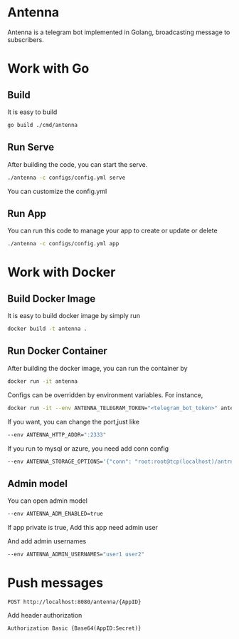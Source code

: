 # Antenna
Antenna is a telegram bot implemented in Golang, broadcasting message to subscribers.

# Work with Go
## Build
It is easy to build
```bash
go build ./cmd/antenna
```

## Run Serve
After building the code, you can start the serve.
```bash
./antenna -c configs/config.yml serve
```
You can customize the config.yml

## Run App
You can run this code to manage your app to create or update or delete
```bash
./antenna -c configs/config.yml app
```

# Work with Docker
## Build Docker Image
It is easy to build docker image by simply run
```bash
docker build -t antenna .
```

## Run Docker Container
After building the docker image, you can run the container by
```bash
docker run -it antenna
```
Configs can be overridden by environment variables. For instance,
```bash
docker run -it --env ANTENNA_TELEGRAM_TOKEN="<telegram_bot_token>" antenna
```

If you want, you can change the port,just like
```bash
--env ANTENNA_HTTP_ADDR=":2333"
```

If you run to mysql or azure, you need add conn config
```bash
--env ANTENNA_STORAGE_OPTIONS='{"conn": "root:root@tcp(localhost)/antrnna?charset=utf8"}'
```

## Admin model
You can open admin model
```bash
--env ANTENNA_ADM_ENABLED=true
```
If app private is true, Add this app need admin user

And add admin usernames
```bash
--env ANTENNA_ADMIN_USERNAMES="user1 user2"
```

# Push messages
```
POST http://localhost:8080/antenna/{AppID}
```
Add header authorization
```
Authorization Basic {Base64(AppID:Secret)}
```
